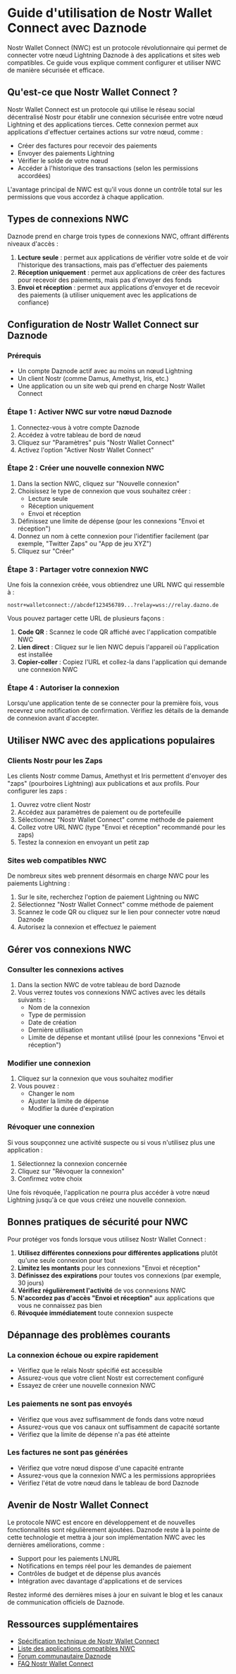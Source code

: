 # Guide d'utilisation de Nostr Wallet Connect avec Daznode

Nostr Wallet Connect (NWC) est un protocole révolutionnaire qui permet de connecter votre nœud Lightning Daznode à des applications et sites web compatibles. Ce guide vous explique comment configurer et utiliser NWC de manière sécurisée et efficace.

## Qu'est-ce que Nostr Wallet Connect ?

Nostr Wallet Connect est un protocole qui utilise le réseau social décentralisé Nostr pour établir une connexion sécurisée entre votre nœud Lightning et des applications tierces. Cette connexion permet aux applications d'effectuer certaines actions sur votre nœud, comme :

- Créer des factures pour recevoir des paiements
- Envoyer des paiements Lightning
- Vérifier le solde de votre nœud
- Accéder à l'historique des transactions (selon les permissions accordées)

L'avantage principal de NWC est qu'il vous donne un contrôle total sur les permissions que vous accordez à chaque application.

## Types de connexions NWC

Daznode prend en charge trois types de connexions NWC, offrant différents niveaux d'accès :

1. **Lecture seule** : permet aux applications de vérifier votre solde et de voir l'historique des transactions, mais pas d'effectuer des paiements
2. **Réception uniquement** : permet aux applications de créer des factures pour recevoir des paiements, mais pas d'envoyer des fonds
3. **Envoi et réception** : permet aux applications d'envoyer et de recevoir des paiements (à utiliser uniquement avec les applications de confiance)

## Configuration de Nostr Wallet Connect sur Daznode

### Prérequis

- Un compte Daznode actif avec au moins un nœud Lightning
- Un client Nostr (comme Damus, Amethyst, Iris, etc.)
- Une application ou un site web qui prend en charge Nostr Wallet Connect

### Étape 1 : Activer NWC sur votre nœud Daznode

1. Connectez-vous à votre compte Daznode
2. Accédez à votre tableau de bord de nœud
3. Cliquez sur "Paramètres" puis "Nostr Wallet Connect"
4. Activez l'option "Activer Nostr Wallet Connect"

### Étape 2 : Créer une nouvelle connexion NWC

1. Dans la section NWC, cliquez sur "Nouvelle connexion"
2. Choisissez le type de connexion que vous souhaitez créer :
   - Lecture seule
   - Réception uniquement
   - Envoi et réception
3. Définissez une limite de dépense (pour les connexions "Envoi et réception")
4. Donnez un nom à cette connexion pour l'identifier facilement (par exemple, "Twitter Zaps" ou "App de jeu XYZ")
5. Cliquez sur "Créer"

### Étape 3 : Partager votre connexion NWC

Une fois la connexion créée, vous obtiendrez une URL NWC qui ressemble à :
```
nostr+walletconnect://abcdef123456789...?relay=wss://relay.dazno.de
```

Vous pouvez partager cette URL de plusieurs façons :

1. **Code QR** : Scannez le code QR affiché avec l'application compatible NWC
2. **Lien direct** : Cliquez sur le lien NWC depuis l'appareil où l'application est installée
3. **Copier-coller** : Copiez l'URL et collez-la dans l'application qui demande une connexion NWC

### Étape 4 : Autoriser la connexion

Lorsqu'une application tente de se connecter pour la première fois, vous recevrez une notification de confirmation. Vérifiez les détails de la demande de connexion avant d'accepter.

## Utiliser NWC avec des applications populaires

### Clients Nostr pour les Zaps

Les clients Nostr comme Damus, Amethyst et Iris permettent d'envoyer des "zaps" (pourboires Lightning) aux publications et aux profils. Pour configurer les zaps :

1. Ouvrez votre client Nostr
2. Accédez aux paramètres de paiement ou de portefeuille
3. Sélectionnez "Nostr Wallet Connect" comme méthode de paiement
4. Collez votre URL NWC (type "Envoi et réception" recommandé pour les zaps)
5. Testez la connexion en envoyant un petit zap

### Sites web compatibles NWC

De nombreux sites web prennent désormais en charge NWC pour les paiements Lightning :

1. Sur le site, recherchez l'option de paiement Lightning ou NWC
2. Sélectionnez "Nostr Wallet Connect" comme méthode de paiement
3. Scannez le code QR ou cliquez sur le lien pour connecter votre nœud Daznode
4. Autorisez la connexion et effectuez le paiement

## Gérer vos connexions NWC

### Consulter les connexions actives

1. Dans la section NWC de votre tableau de bord Daznode
2. Vous verrez toutes vos connexions NWC actives avec les détails suivants :
   - Nom de la connexion
   - Type de permission
   - Date de création
   - Dernière utilisation
   - Limite de dépense et montant utilisé (pour les connexions "Envoi et réception")

### Modifier une connexion

1. Cliquez sur la connexion que vous souhaitez modifier
2. Vous pouvez :
   - Changer le nom
   - Ajuster la limite de dépense
   - Modifier la durée d'expiration

### Révoquer une connexion

Si vous soupçonnez une activité suspecte ou si vous n'utilisez plus une application :

1. Sélectionnez la connexion concernée
2. Cliquez sur "Révoquer la connexion"
3. Confirmez votre choix

Une fois révoquée, l'application ne pourra plus accéder à votre nœud Lightning jusqu'à ce que vous créiez une nouvelle connexion.

## Bonnes pratiques de sécurité pour NWC

Pour protéger vos fonds lorsque vous utilisez Nostr Wallet Connect :

1. **Utilisez différentes connexions pour différentes applications** plutôt qu'une seule connexion pour tout
2. **Limitez les montants** pour les connexions "Envoi et réception"
3. **Définissez des expirations** pour toutes vos connexions (par exemple, 30 jours)
4. **Vérifiez régulièrement l'activité** de vos connexions NWC
5. **N'accordez pas d'accès "Envoi et réception"** aux applications que vous ne connaissez pas bien
6. **Révoquée immédiatement** toute connexion suspecte

## Dépannage des problèmes courants

### La connexion échoue ou expire rapidement

- Vérifiez que le relais Nostr spécifié est accessible
- Assurez-vous que votre client Nostr est correctement configuré
- Essayez de créer une nouvelle connexion NWC

### Les paiements ne sont pas envoyés

- Vérifiez que vous avez suffisamment de fonds dans votre nœud
- Assurez-vous que vos canaux ont suffisamment de capacité sortante
- Vérifiez que la limite de dépense n'a pas été atteinte

### Les factures ne sont pas générées

- Vérifiez que votre nœud dispose d'une capacité entrante
- Assurez-vous que la connexion NWC a les permissions appropriées
- Vérifiez l'état de votre nœud dans le tableau de bord Daznode

## Avenir de Nostr Wallet Connect

Le protocole NWC est encore en développement et de nouvelles fonctionnalités sont régulièrement ajoutées. Daznode reste à la pointe de cette technologie et mettra à jour son implémentation NWC avec les dernières améliorations, comme :

- Support pour les paiements LNURL
- Notifications en temps réel pour les demandes de paiement
- Contrôles de budget et de dépense plus avancés
- Intégration avec davantage d'applications et de services

Restez informé des dernières mises à jour en suivant le blog et les canaux de communication officiels de Daznode.

## Ressources supplémentaires

- [Spécification technique de Nostr Wallet Connect](https://nwc.getalby.com/)
- [Liste des applications compatibles NWC](/docs/nwc-apps)
- [Forum communautaire Daznode](https://community.dazno.de)
- [FAQ Nostr Wallet Connect](/docs/faq-nwc) 
